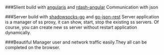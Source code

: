 ###Slient build with [angularjs]() and [rdash-angular]()
Communication with json

###Server build with [shadowsocks-go]() and [go-json-rest]()
Server application is a manager of ss proxy, it can show, start, stop the existing ss servers.
Of course, you can create new ss server without restart application dynamically.

###Beautiful
Manager user and network traffic easily.They all can be completed on the browser.
